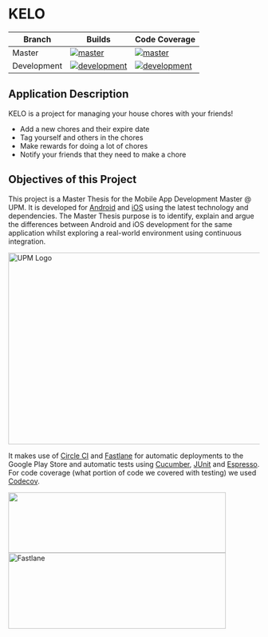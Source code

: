 # KELO

|  Branch  |  Builds  |  Code Coverage  |
| --- | --- | --- |
|  Master  |  [![master](https://img.shields.io/circleci/build/github/gabrielglbh/tfm-android/main)](https://app.circleci.com/pipelines/github/gabrielglbh/tfm-android?branch=main)  | [![master](https://codecov.io/gh/gabrielglbh/tfm-android/branch/main/graph/badge.svg?token=J29KTCIZVY)](https://codecov.io/gh/gabrielglbh/tfm-android/branch/main) |
| Development | [![development](https://img.shields.io/circleci/build/github/gabrielglbh/tfm-android/development)](https://app.circleci.com/pipelines/github/gabrielglbh/tfm-android?branch=development) | [![development](https://codecov.io/gh/gabrielglbh/tfm-android/branch/development/graph/badge.svg?token=J29KTCIZVY)](https://codecov.io/gh/gabrielglbh/tfm-android/branch/development) |


## Application Description

KELO is a project for managing your house chores with your friends!

- Add a new chores and their expire date
- Tag yourself and others in the chores
- Make rewards for doing a lot of chores
- Notify your friends that they need to make a chore

## Objectives of this Project

This project is a Master Thesis for the Mobile App Development Master @ UPM. It is developed for [Android](https://github.com/gabrielglbh/tfm-android) and [iOS](https://github.com/olmedocr/tfm-ios) using the latest technology and dependencies. The Master Thesis purpose is to identify, explain and argue the differences between Android and iOS development for the same application whilst exploring a real-world environment using continuous integration. 

<img src="https://www.upm.es/sfs/Rectorado/Gabinete%20del%20Rector/Logos/UPM/CEI/LOGOTIPO%20leyenda%20color%20JPG%20p.png" alt="UPM Logo" width="827" height="384">

It makes use of [Circle CI](https://app.circleci.com/pipelines/github/gabrielglbh/tfm-android) and [Fastlane](https://fastlane.tools/) for automatic deployments to the Google Play Store and automatic tests using [Cucumber](https://cucumber.io/docs/installation/), [JUnit](https://junit.org/junit4/) and [Espresso](https://developer.android.com/training/testing/espresso). For code coverage (what portion of code we covered with testing) we used [Codecov](https://app.codecov.io/gh/gabrielglbh/tfm-android).

<img src="https://user-images.githubusercontent.com/194400/41597205-a57442ea-73c4-11e8-9591-61f5c83c7e66.png" width="436" height="121">

<img src="https://miro.medium.com/max/871/1*UchIRfbd6orknkV4FZAwTw.png" alt="Fastlane" width="436" height="152">
